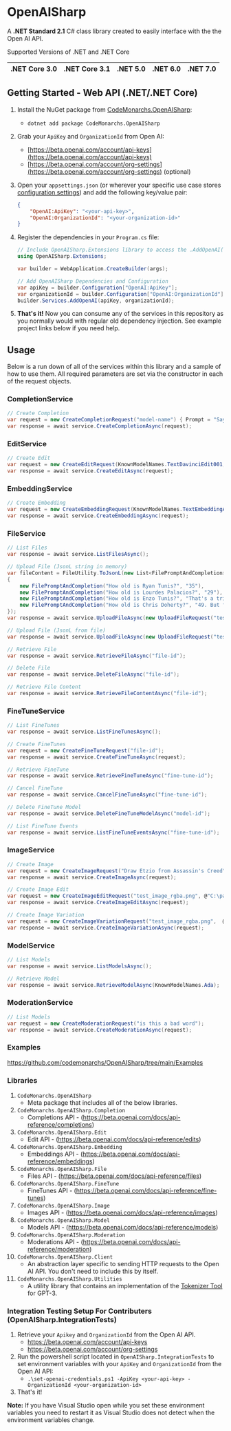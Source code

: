 # OpenAISharp

A **.NET Standard 2.1** C# class library created to easily interface with the the Open AI API.

Supported Versions of .NET and .NET Core

| .NET Core 3.0 | .NET Core 3.1 | .NET 5.0 | .NET 6.0 | .NET 7.0 |
| ------------- | ------------- | -------- | -------- | -------- |

## Getting Started - Web API (.NET/.NET Core)

1. Install the NuGet package from [CodeMonarchs.OpenAISharp]():
    - ```dotnet add package CodeMonarchs.OpenAISharp```
2. Grab your `ApiKey` and `OrganizationId`  from Open AI:
    - [https://beta.openai.com/account/api-keys](https://beta.openai.com/account/api-keys)
    - [https://beta.openai.com/account/org-settings](https://beta.openai.com/account/org-settings) (optional)
3. Open your `appsettings.json` (or wherever your specific use case stores [configuration settings](https://learn.microsoft.com/en-us/aspnet/core/fundamentals/configuration/?view=aspnetcore-7.0)) and add the following key/value pair:
    ```json
    {
        "OpenAI:ApiKey": "<your-api-key>",
        "OpenAI:OrganizationId": "<your-organization-id>"
    } 
    ```

4. Register the dependencies in your `Program.cs` file:
    ```cs 
    // Include OpenAISharp.Extensions library to access the .AddOpenAI(...) extension method
    using OpenAISharp.Extensions;

    var builder = WebApplication.CreateBuilder(args);

    // Add OpenAISharp Dependencies and Configuration
    var apiKey = builder.Configuration["OpenAI:ApiKey"];
    var organizationId = builder.Configuration["OpenAI:OrganizationId"];
    builder.Services.AddOpenAI(apiKey, organizationId);
    ```

5. **That's it!** Now you can consume any of the services in this repository as you normally would with regular old dependency injection. See example project links below if you need help.

## Usage

Below is a run down of all of the services within this library and a sample of how to use them. All required parameters are set via the constructor in each of the request objects.

### CompletionService

```cs
// Create Completion
var request = new CreateCompletionRequest("model-name") { Prompt = "Say this is cool" };
var response = await service.CreateCompletionAsync(request);
```

### EditService

```cs
// Create Edit
var request = new CreateEditRequest(KnownModelNames.TextDavinciEdit001, "Translate this to Spanish") { Input = "Hey" };
var response = await service.CreateEditAsync(request);
```

### EmbeddingService

```cs
// Create Embedding
var request = new CreateEmbeddingRequest(KnownModelNames.TextEmbeddingAda002, "The car was super fast and...");
var response = await service.CreateEmbeddingAsync(request);
```

### FileService

```cs
// List Files
var response = await service.ListFilesAsync();
```

```cs
// Upload File (JsonL string in memory)
var fileContent = FileUtility.ToJsonL(new List<FilePromptAndCompletion>
{
    new FilePromptAndCompletion("How old is Ryan Tunis?", "35"),
    new FilePromptAndCompletion("How old is Lourdes Palacios?", "29"),
    new FilePromptAndCompletion("How old is Enzo Tunis?", "That's a trick question. As of Jan 2023 he hasn't been born yet. Expeceted May 7th 2023." ),
    new FilePromptAndCompletion("How old is Chris Doherty?", "49. But for a mountain, he has only begun in years." )
});
var response = await service.UploadFileAsync(new UploadFileRequest("test-file.jsonl", fileContent, false));
```

```cs
// Upload File (JsonL from file)
var response = await service.UploadFileAsync(new UploadFileRequest("test-file.jsonl", @"C:\path\to\file.jsonl", true));
```

```cs
// Retrieve File
var response = await service.RetrieveFileAsync("file-id");
```

```cs
// Delete File
var response = await service.DeleteFileAsync("file-id");
```

```cs
// Retrieve File Content
var response = await service.RetrieveFileContentAsync("file-id");
```

### FineTuneService

```cs
// List FineTunes
var response = await service.ListFineTunesAsync();
```

```cs
// Create FineTunes
var request = new CreateFineTuneRequest("file-id");
var response = await service.CreateFineTuneAsync(request);
```

```cs
// Retrieve FineTune
var response = await service.RetrieveFineTuneAsync("fine-tune-id");
```

```cs
// Cancel FineTune
var response = await service.CancelFineTuneAsync("fine-tune-id");
```

```cs
// Delete FineTune Model
var response = await service.DeleteFineTuneModelAsync("model-id");
```

```cs
// List FineTune Events
var response = await service.ListFineTuneEventsAsync("fine-tune-id");
```

### ImageService

```cs
// Create Image
var request = new CreateImageRequest("Draw Etzio from Assassin's Creed");
var response = await service.CreateImageAsync(request);
```

```cs
// Create Image Edit
var request = new CreateImageEditRequest("test_image_rgba.png", @"C:\path\to\image.png", "Make me something random.", true);
var response = await service.CreateImageEditAsync(request);
```

```cs
// Create Image Variation
var request = new CreateImageVariationRequest("test_image_rgba.png",  @"C:\path\to\image.png", true);
var response = await service.CreateImageVariationAsync(request);
```

### ModelService

```cs
// List Models
var response = await service.ListModelsAsync();
```

```cs
// Retrieve Model
var response = await service.RetrieveModelAsync(KnownModelNames.Ada);
```

### ModerationService

```cs
// List Models
var request = new CreateModerationRequest("is this a bad word");
var response = await service.CreateModerationAsync(request);
```

### Examples

https://github.com/codemonarchs/OpenAISharp/tree/main/Examples

### Libraries

1. `CodeMonarchs.OpenAISharp`
    - Meta package that includes all of the below libraries.
2. `CodeMonarchs.OpenAISharp.Completion`
    - Completions API - (https://beta.openai.com/docs/api-reference/completions)
3. `CodeMonarchs.OpenAISharp.Edit`
    - Edit API - (https://beta.openai.com/docs/api-reference/edits)
4. `CodeMonarchs.OpenAISharp.Embedding`
    - Embeddings API - (https://beta.openai.com/docs/api-reference/embeddings)
5. `CodeMonarchs.OpenAISharp.File`
    - Files API - (https://beta.openai.com/docs/api-reference/files)
6. `CodeMonarchs.OpenAISharp.FineTune`
    - FineTunes API - (https://beta.openai.com/docs/api-reference/fine-tunes)
7. `CodeMonarchs.OpenAISharp.Image`
    - Images API - (https://beta.openai.com/docs/api-reference/images)
8. `CodeMonarchs.OpenAISharp.Model`
    - Models API - (https://beta.openai.com/docs/api-reference/models)
9. `CodeMonarchs.OpenAISharp.Moderation`
    - Moderations API - (https://beta.openai.com/docs/api-reference/moderation)
10. `CodeMonarchs.OpenAISharp.Client`
    - An abstraction layer specific to sending HTTP requests to the Open AI API. You don't need to include this by itself.
11. `CodeMonarchs.OpenAISharp.Utilities`
    - A utility library that contains an implementation of the [Tokenizer Tool](https://beta.openai.com/tokenizer?view=bpe) for GPT-3.

### Integration Testing Setup For Contributers (OpenAISharp.IntegrationTests)

1. Retrieve your `Apikey` and `OrganizationId` from the Open AI API.
    - https://beta.openai.com/account/api-keys
    - https://beta.openai.com/account/org-settings
2. Run the powershell script located in `OpenAISharp.IntegrationTests` to set environment variables with your `ApiKey` and `OrganizationId` from the Open AI API:
    - ```.\set-openai-credentials.ps1 -ApiKey <your-api-key> -OrganizationId <your-organization-id>```
3. That's it!

**Note:** If you have Visual Studio open while you set these environment variables you need to restart it as Visual Studio does not detect when the environment variables change.
